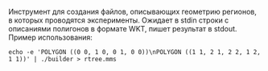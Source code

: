 Инструмент для создания файлов, описывающих геометрию регионов, в которых проводятся эксперименты. Ожидает в stdin строки с описаниями полигонов в формате WKT, пишет результат в stdout. Пример использования:

```
echo -e 'POLYGON ((0 0, 1 0, 0 1, 0 0))\nPOLYGON ((1 1, 2 1, 2 2, 1 2, 1 1))' | ./builder > rtree.mms
```
